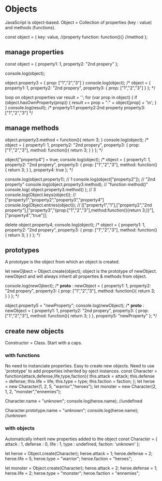 # Objects
JavaScript is object-based.
Object = Collection of properties (key : value) and methods (functions).

const object = {
	key: value, //property
	function: function(){} //method
};

## manage properties
const object = {
    property1: 1,
    property2: "2nd propery"
};

console.log(object);

object.property3 = {
	prop: ["1","2","3"]
}
console.log(object);
/*
object = {
    property1: 1,
    property2: "2nd propery",
	property3: {
        prop: ["1","2","3"]
	}
};
*/

loop on object properties
var result = '';
for (var prop in object) {
	if (object.hasOwnProperty(prop)) {
		result += prop + ":" + object[prop] + '\n';
	}
}
console.log(result);
/*
property1:1
property2:2nd property
property3:["1","2","3"]
*/


## manage methods
object.property3.method = function(){
	return 3;
}
console.log(object);
/*
object = {
    property1: 1,
    property2: "2nd propery",
	property3: {
        prop: ["1","2","3"],
		method: function(){
			return 3;
		}
	}
};
*/

object["property4"] = true;
console.log(object);
/*
object = {
    property1: 1,
    property2: "2nd propery",
	property3: {
        prop: ["1","2","3"],
		method: function(){
			return 3;
		}
	},
	property4: true
};
*/

console.log(object.property1); // 1
console.log(object["property2"]); // "2nd property"
console.log(object.property3.method); // "function method()"
console.log( object.property3.method() ); // 3
console.log(Object.keys(object)); // ["property1","property2","property3","property4"]
console.log(Object.entries(object)); // [["property1","1"],["property2","2nd property"],["property3","{prop:["1","2","3"],method:function(){return 3;}}"],["property4","true"]];

delete object.property4;
console.log(object);
/*
object = {
    property1: 1,
    property2: "2nd propery",
	property3: {
        prop: ["1","2","3"],
		method: function(){
			return 3;
		}
	}
};
*/

## prototypes
A prototype is the object from which an object is created.

let newOjbect = Object.create(object);
object is the prototype of newObject.
newObject and will always inherit all properties & methods from object.

console.log(newOjbect);
/*
__proto__ :
newObject = {
    property1: 1,
    property2: "2nd propery",
	property3: {
        prop: ["1","2","3"],
		method: function(){
			return 3;
		}
	}
};
*/

object.property5 = "newProperty";
console.log(newObject);
/*
__proto__ :
newObject = {
    property1: 1,
    property2: "2nd propery",
	property3: {
        prop: ["1","2","3"],
		method: function(){
			return 3;
		}
	},
	property5: "newProperty"
};
*/

## create new objects
Constructor = Class.
Start with a caps.

### with functions
No need to instanciate properties.
Easy to create new objects.
Need to use 'prototype' to add properties inherited by oject instances.
const Character = function(attack,defense,life,type,faction){
	this.attack = attack;
	this.defense = defense;
	this.life = life;
	this.type = type;
	this.faction = faction;
};
let heroe = new Character(1, 2, 5, "warrior","heroes");
let monster = new Character(2, 1, 2, "monster","ennemies");

Character.name = "unknown";
console.log(heroe.name); //undefined

Character.prototype.name = "unknown";
console.log(heroe.name); //unknown

### with objects
Automatically inherit new properties added to the object
const Character = {
	attack : 1,
	defense : 0,
	life : 1,
	type : undefined,
	faction: 'unknown'
};

let heroe = Object.create(Character);
heroe.attack = 1;
heroe.defense = 2;
heroe.life = 5;
heroe.type = "warrior";
heroe.faction = "heroes";

let monster = Object.create(Character);
heroe.attack = 2;
heroe.defense = 1;
heroe.life = 2;
heroe.type = "monster";
heroe.faction = "ennemies";
